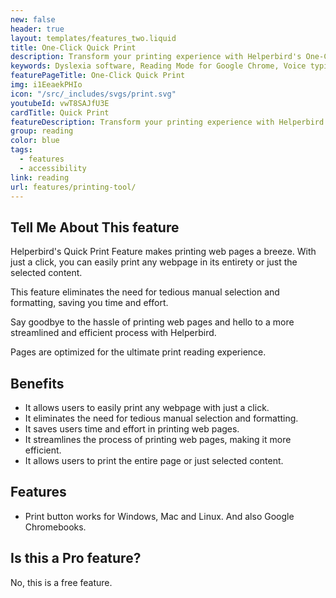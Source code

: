 ```yaml
---
new: false
header: true
layout: templates/features_two.liquid
title: One-Click Quick Print
description: Transform your printing experience with Helperbird's One-Click Quick Print feature. With a single click, effortlessly print an entire webpage or only your selected content. Eliminate the complexities and frustrations often associated with printing web pages.
keywords: Dyslexia software, Reading Mode for Google Chrome, Voice typing for Chrome, Text to speech for Chrome, text reader, Immersive Reader, dyslexia fonts, accessibility software, dyslexia software, Helperbird for Edge, Helperbird for Firefox, Helperbird for Chrome, Opendyslexic for Chrome, OpenDyslexic
featurePageTitle: One-Click Quick Print
img: i1EeaekPHIo
icon: "/src/_includes/svgs/print.svg"
youtubeId: vwT8SAJfU3E
cardTitle: Quick Print 
featureDescription: Transform your printing experience with Helperbird's One-Click Quick Print feature. With a single click, effortlessly print an entire webpage or only your selected content. Eliminate the complexities and frustrations often associated with printing web pages.
group: reading
color: blue
tags: 
  - features
  - accessibility
link: reading
url: features/printing-tool/
---
```



## Tell Me About This feature
Helperbird's Quick Print Feature makes printing web pages a breeze. With just a click, you can easily print any webpage in its entirety or just the selected content. 

This feature eliminates the need for tedious manual selection and formatting, saving you time and effort. 

Say goodbye to the hassle of printing web pages and hello to a more streamlined and efficient process with Helperbird.

Pages are optimized for the ultimate print reading experience.


## Benefits

- It allows users to easily print any webpage with just a click.
- It eliminates the need for tedious manual selection and formatting.
- It saves users time and effort in printing web pages.
- It streamlines the process of printing web pages, making it more efficient.
- It allows users to print the entire page or just selected content.

## Features

- Print button works for Windows, Mac and Linux. And also Google Chromebooks.

## Is this a Pro feature?
No, this is a free feature.































